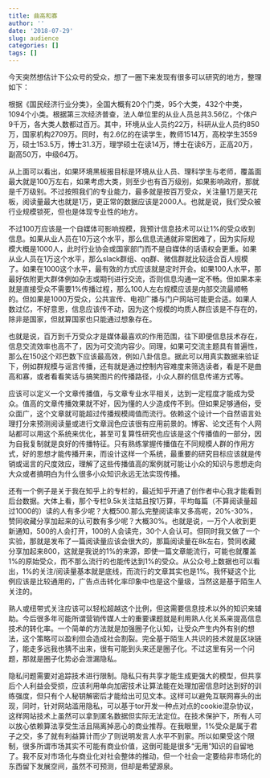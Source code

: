 ```yaml
---
title: 曲高和寡
author: ''
date: '2018-07-29'
slug: audience
categories: []
tags: []
---
```


今天突然想估计下公众号的受众，想了一圈下来发现有很多可以研究的地方，整理如下：

根据《国民经济行业分类》，全国大概有20个门类，95个大类，432个中类，1094个小类。根据第三次经济普查，法人单位里的从业人员总共3.56亿，个体户9千万，各大类人数都过百万。其中，环境从业人员约22万，科研从业人员约850万，国家机构2709万。同时，有2.6亿的在读学生，教师1514万，高校学生3559万，硕士153.5万，博士31.3万，理学硕士在读14万，博士在读6万，正高20万，副高50万，中级64万。

从上面可以看出，如果环境黑板报目标是环境从业人员、理科学生与老师，覆盖面最大就是100万左右，如果考虑大类，则至少也有百万级别，如果影响政府，那就是千万级别。不过按照我们的专业能力，最多就是按百万受众，关注量1万是天花板，阅读量最大也就是1万，更正常的数据应该是2000人。也就是说，我们受众被行业规模锁死，但也是体现专业性的地方。

不过100万应该是一个自媒体可影响规模，我预计信息技术可以让1%的受众收到信息。如果从业人员在10万这个水平，那么信息流通就非常困难了，因为实际规模大概是1000人，此时行业协会或国家部门而不是自媒体的话语权会更重。如果从业人员在1万这个水平，那么slack群组、qq群、微信群就比较适合百人规模了。如果在1000这个水平，最有效的方式应该就是定时开会。如果100人水平，那最好依附更大群体例如杂志或期刊进行交流，否则信息沟通一定不畅。但如果本来就是直接受众不需要1%传播过程，那么100人左右规模应该是内部交流最顺畅的。但如果是1000万受众，公共宣传、电视广播与门户网站可能更合适。如果人数过亿，不好意思，信息应该传不动，因为这个规模的均质人群应该是不存在的，除非是国家，但就算国家也只能通过想象存在。

也就是说，百万到千万受众才是媒体最喜欢的作用范围，往下即便信息技术存在，信息交流效率也高不了，因为可交流内容少。同理，如果可交流主题具有普遍性，那么在150这个邓巴数下应该最高效，例如八卦信息。据此可以用真实数据来验证下，例如群规模与谣言传播，还有就是通过控制内容难度来筛选读者，看是不是曲高和寡，或者看看笑话与搞笑图片的传播路径，小众人群的信息传递方式等。

应该可以定义一个文章传播值，与文章专业水平相关，达到一定程度才能成为受众。值高的文章传播效果就不好，因为懂的人少造成传不到。但如果足够通俗，受众面广，这个文章就可能超过传播规模阈值而流行。依赖这个设计一个自然语言处理打分来预测阅读量或进行文章润色应该很有应用前景的。博客、论文还有个人网站都可以用这个系统来优化，甚至可复算性研究也应该是这个传播值的一部分，因为自我复制就是良好的传播特征。只有熟练掌握传播值在不同规模人群的作用方式，好的思想才能传播开来，而设计这样一个系统，最重要的研究目标应该就是传销或谣言的尺度效应，理解了这些传播值高的案例就可能让小众的知识与思想走向大众或者搞明白为什么很多小众知识永远无法实现传播。

还有一个例子是关于我在知乎上的专栏的，最近知乎开通了创作者中心我才能看到后台数据。大体上看，那个专栏9.5k关注姑且按1万算，平均每篇（不算阅读量超过1000的）读的人有多少呢？大概500.那么完整阅读率又多高呢，20%-30%，赞同收藏分享加起来的认可数有多少呢？大概30%。也就是说，一万个人收到更新通知，500的人会打开，100的人会读完，30个人会认可。但同时我又做了一个实验，那就是发布了一篇阅读量应该会很大的，那篇阅读量在8k左右，赞同收藏分享加起来800，这就是我说的1%的来源，即使一篇文章能流行，可能也就覆盖1%的原始受众，而不那么流行的也能传达到1%的受众。从公众号上数据也可以看出，1%的关注/阅读量基本就是底线，而流行的文章其实也是1%。我怀疑这个比例应该是比较通用的，广告点击转化率印象中也是这个量级，当然这是基于陌生人关注的。

熟人或纽带式关注应该可以轻松超越这个比例，但这需要信息技术以外的知识来辅助。今后很多年可能所谓营销传媒人士的重要课题就是利用熟人化关系来提高信息技术的转化率。一个简单的方法就是加强圈子化认知，让受众产生内外有别的想法，这个策略可以盈利但会造成社会割裂。完全基于陌生人共识的技术就是区块链了，能走多远我也猜不出来，很有可能到头来还是圈子化。不过这里有另一个问题，那就是圈子化势必会泄漏隐私。

隐私问题需要对追踪技术进行限制。隐私只有共享才能生成更强大的模型，但共享后个人利益会受损，应该利用单向加密技术让算法能在处理加密信息时达到好的训练强度，但只有个人秘钥解密后才能给出可见文本。这样可以避免互联网寡头的出现，同时，针对网站滥用隐私，可以基于tor开发一种点对点的cookie混杂协议，这样网站技术上虽然可以拿到匿名数据但实际无法定位。在技术保护下，所有人可以放心依赖算法享受生活且隔离掉恶心的商业推荐。在我眼里，1%受众是属于君子之交，多了就有利益算计而少了则说明发言人水平不到家。所以如果受这个限制，很多所谓市场其实不可能有商业价值，这倒可能是很多“无用”知识的自留地了。我不反对市场化与商业化对社会整体的推动，但一个社会一定要给非市场化的东西留下发展空间，虽然不可预测，但却是希望源泉。

